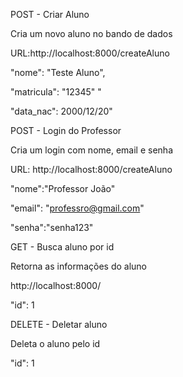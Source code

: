 POST - Criar Aluno

Cria um novo aluno no bando de dados

URL:http://localhost:8000/createAluno

"nome": "Teste Aluno",

"matricula": "12345"
"

"data_nac": 2000/12/20"


POST - Login do Professor

Cria um login com nome, email e senha

URL: http://localhost:8000/createAluno

"nome":"Professor João"

"email": "professro@gmail.com"

"senha":"senha123"

GET - Busca aluno por id

Retorna as informações do aluno


http://localhost:8000/

"id": 1


DELETE - Deletar aluno

Deleta o aluno pelo id

"id": 1


